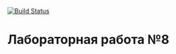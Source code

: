 
[![Build Status](https://www.travis-ci.com/razuwaikin/lab07.svg?branch=master)](https://www.travis-ci.com/razuwaikin/lab08)
# Лабораторная работа №8

